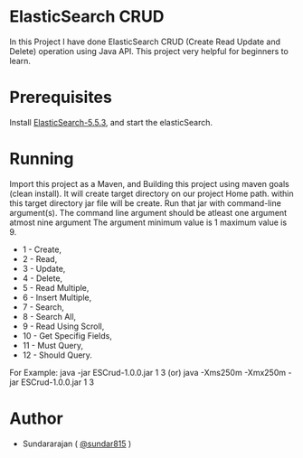 # ElasticSearch CRUD
In this Project I have done ElasticSearch CRUD (Create Read Update and Delete) operation using Java API. This project very helpful for beginners to learn.

# Prerequisites
Install <a href="https://artifacts.elastic.co/downloads/elasticsearch/elasticsearch-5.5.3.tar.gz">ElasticSearch-5.5.3</a>, and start the elasticSearch.

# Running
Import this project as a Maven, and Building this project using maven goals (clean install). It will create target directory on our project Home path. within this target directory jar file will be create. Run that jar with command-line argument(s). The command line argument should be atleast one argument atmost nine argument The argument minimum value is 1 maximum value is 9. 
* 1 - Create,
* 2 - Read,
* 3 - Update, 
* 4 - Delete,
* 5 - Read Multiple,
* 6 - Insert Multiple,
* 7 - Search,
* 8 - Search All,
* 9 - Read Using Scroll,
* 10 - Get Specifig Fields,
* 11 - Must Query,
* 12 - Should Query.

For Example: java -jar ESCrud-1.0.0.jar 1 3 (or) java -Xms250m -Xmx250m -jar ESCrud-1.0.0.jar 1 3

# Author
* Sundararajan ( <a href="https://twitter.com/sundar815" target="_blank">@sundar815</a> )
